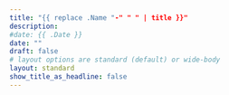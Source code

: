 ```yaml
---
title: "{{ replace .Name "-" " " | title }}"
description:
#date: {{ .Date }}
date: ""
draft: false
# layout options are standard (default) or wide-body
layout: standard
show_title_as_headline: false
---
```

